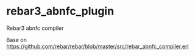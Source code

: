 # rebar3_abnfc_plugin
Rebar3 abnfc compiler


Base on https://github.com/rebar/rebar/blob/master/src/rebar_abnfc_compiler.erl
